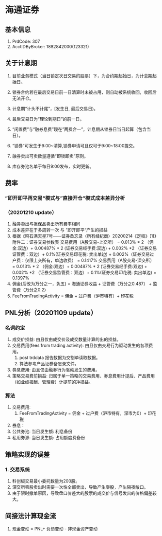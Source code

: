 # 海通证券

## 基本信息

1. PrdCode: 307
2. AcctIDByBroker: 1882842000(123321)

## 关于计息期
1. 目前业务模式（当日锁定次日交易的股票）下，为合约期起始日，为计息期起始日。

2. 锁券合约若在最后交易日前一日清算时未被占用，则自动被系统收回，收回后无法开仓。

3. 计息期“计头不计尾”，[发生日, 最后交易日)。

4. 最后交易日为“理论到期日”的前一日。

5. “闲置费”与“融券息费”现在”两费合一”，计息期从锁券日当日起算（包含当日）。

6. “锁券”可发生于9:00~清算,锁券申请可且仅可于9:00~18:00提交。

7. 融券卖出可卖数量遵循“即锁即卖”原则。

8. 库存券池名单于每日9:00发布，实时更新。

## 费率
### ”即开即平再交易“模式与”直接开仓“模式成本差异分析

### （20201210 update）

1. 融券卖出与担保品卖出所有费率相同
2. 成本差异在于多周转一次 与 ”即开即平“产生的损益
3. 根据《鸣石满天星7号——证券备忘录（所有经纪商）20200214《定稿》(1)》附件二：证券交易参数表
交易费用（A股交易-上交所） = 0.013% * 2 （佣金:双边）+  0.00487% * 2 (证券交易经手费:双边) + 0.002% *2 （证券交易证管费：双边）+ 0.1%(证券交易印花税: 卖出单边) + 0.002%（证券交易过户费：仅限上交所有，单边收费） = 0.1417%
交易费用（A股交易-深交所） = 0.013% * 2 （佣金:双边）+  0.00487% * 2 (证券交易经手费:双边) + 0.002% *2 （证券交易监管费：双边）+ 0.1%(证券交易印花税: 卖出单边)  = 0.1397%
4. 佣金(后改为万分之一，免五)  = 海通证券收益 + 证管费（万分之0.487） + 监管费（万分之0.2）
5. FeeFromTradingActivity = 佣金 + 过户费（沪市特有）+ 印花税

## PNL分析（20201109 update）
### 名词约定
1. 成交价损益: 由且仅由成交价及成交数量计算的出的损益。
2. 交易费用(fees from trading activity): 由且仅由交易行为驱动发生的各项费用。
	1. post trddata 报告数据为交割单读取数据。
	2. 算法参考产品证券备忘录文件。
3. 券息费用: 由且仅由融券行为驱动发生的费用。
4. 策略交易费前损益:  归属于单一策略的交易费用、券息费用计提后、产品费用（如业绩报酬、管理费）计提前的净损益。

### 算法
1. 交易费用: 
   1. FeeFromTradingActivity = 佣金 + 过户费（沪市特有，深市为0）+ 印花税
2. 券息：
  1. 公共券池: 当日发生额: 利息备份
  2. 私用券源: 当日发生额: 占用额度费备份

## 策略实现的误差
### 1. 交易系统
1. 科创板交易最小委托数量为200股。
2. 深交所零股卖出时需要一次性全部卖出，导致产生零股，产生隔夜敞口。
3. 由于限时撤单原因，导致盘口价差大的股票的成交价与信号发出的价格偏差较大。

## 间接法计算现金流
1. 现金变动 = PNL+ 负债变动 - 非现金资产变动
